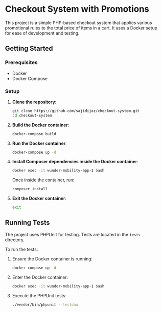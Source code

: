 # Checkout System with Promotions

This project is a simple PHP-based checkout system that applies various promotional rules to the total price of items in a cart. It uses a Docker setup for ease of development and testing.


## Getting Started

### Prerequisites

- Docker
- Docker Compose

### Setup

1. **Clone the repository**:

    ```sh
    git clone https://github.com/sajidijaz/checkout-system.git
    cd checkout-system
    ```

2. **Build the Docker container**:

    ```sh
    docker-compose build
    ```

3. **Run the Docker container**:

    ```sh
    docker-compose up -d
    ```

4. **Install Composer dependencies inside the Docker container**:

      ```sh
      docker exec -it wunder-mobility-app-1 bash
      ```

   Once inside the container, run:

    ```sh
    composer install
    ```

5. **Exit the Docker container**:

    ```sh
    exit
    ```

## Running Tests

The project uses PHPUnit for testing. Tests are located in the `tests` directory.

To run the tests:

1. Ensure the Docker container is running:

    ```sh
    docker-compose up -d
    ```

2. Enter the Docker container:

      ```sh
      docker exec -it wunder-mobility-app-1 bash
      ```

3. Execute the PHPUnit tests:

    ```sh
    ./vendor/bin/phpunit --testdox
    ```
